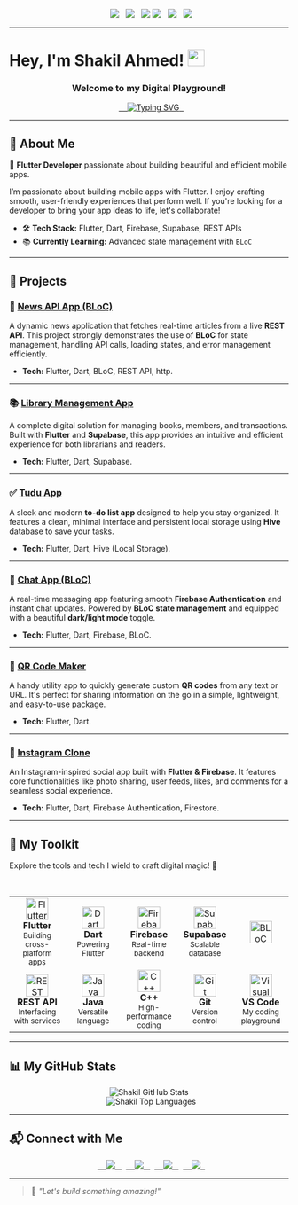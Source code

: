 <p align="center">
  <img src="https://img.shields.io/badge/FLUTTER-02569B?style=for-the-badge&logo=flutter&logoColor=white"/>
  <img src="https://img.shields.io/badge/DART-0175C2?style=for-the-badge&logo=dart&logoColor=white"/>
  <img src="https://img.shields.io/badge/FIREBASE-FFCA28?style=for-the-badge&logo=firebase&logoColor=white"/>
  <img src="https://img.shields.io/badge/State%20Management-BLoC-0052CC?style=for-the-badge&logo=bloc&logoColor=white"/>
  <img src="https://img.shields.io/badge/C++-00599C?style=for-the-badge&logo=c%2B%2B&logoColor=white"/>
  <img src="https://img.shields.io/badge/JAVA-007396?style=for-the-badge&logo=java&logoColor=white"/>
</p>

---

# Hey, I'm Shakil Ahmed! <img src="https://media.giphy.com/media/hvRJCLFzcasrR4ia7z/giphy.gif" width="30px">

<h3 align="center">Welcome to my Digital Playground!</h3>

<p align="center">
  <a href="https://github.com/denvercoder1/readme-typing-svg">
    <img src="https://readme-typing-svg.herokuapp.com?font=Fira+Code&size=25&pause=1000&color=27AE60&center=true&vCenter=true&width=435&lines=Passionate+Flutter+Developer;Building+Beautiful+UI%2FUX;Loves+to+solve+problems;Lets+build+something+amazing!" alt="Typing SVG" />
  </a>
</p>

---

## 🧠 About Me

🎯 **Flutter Developer** passionate about building beautiful and efficient mobile apps.

I’m passionate about building mobile apps with Flutter. I enjoy crafting smooth, user-friendly experiences that perform well. If you're looking for a developer to bring your app ideas to life, let's collaborate!

- 🛠️ **Tech Stack:** Flutter, Dart, Firebase, Supabase, REST APIs  
- 📚 **Currently Learning:** Advanced state management with `BLoC`  

---

## 🚀 Projects

### 📰 [**News API App (BLoC)**](https://github.com/Shakil-ahd/news_api_app_bloc)
A dynamic news application that fetches real-time articles from a live **REST API**. This project strongly demonstrates the use of **BLoC** for state management, handling API calls, loading states, and error management efficiently.
- **Tech:** Flutter, Dart, BLoC, REST API, http.

---

### 📚 [**Library Management App**](https://github.com/Shakil-ahd/library_management_system-main)  
A complete digital solution for managing books, members, and transactions. Built with **Flutter** and **Supabase**, this app provides an intuitive and efficient experience for both librarians and readers.
- **Tech:** Flutter, Dart, Supabase.

---

### ✅ [**Tudu App**](https://github.com/Shakil-ahd/Tudu-App)  
A sleek and modern **to-do list app** designed to help you stay organized. It features a clean, minimal interface and persistent local storage using **Hive** database to save your tasks.
- **Tech:** Flutter, Dart, Hive (Local Storage).

---

### 💬 [**Chat App (BLoC)**](https://github.com/Shakil-ahd/chat_app_test)  
A real-time messaging app featuring smooth **Firebase Authentication** and instant chat updates. Powered by **BLoC state management** and equipped with a beautiful **dark/light mode** toggle.
- **Tech:** Flutter, Dart, Firebase, BLoC.

---

### 🔳 [**QR Code Maker**](https://github.com/Shakil-ahd/qr-code-maker)  
A handy utility app to quickly generate custom **QR codes** from any text or URL. It's perfect for sharing information on the go in a simple, lightweight, and easy-to-use package.
- **Tech:** Flutter, Dart.

---

### 📸 [**Instagram Clone**](https://github.com/Shakil-ahd/instagram_app)  
An Instagram-inspired social app built with **Flutter & Firebase**. It features core functionalities like photo sharing, user feeds, likes, and comments for a seamless social experience.
- **Tech:** Flutter, Dart, Firebase Authentication, Firestore.

---

## 🧰 My Toolkit
Explore the tools and tech I wield to craft digital magic! 🚀

<br>

<table width="100%">
  <tr>
    <td width="20%" align="center">
      <img src="https://cdn.jsdelivr.net/gh/devicons/devicon@latest/icons/flutter/flutter-original.svg" height="40" alt="Flutter">
      <br><strong>Flutter</strong>
      <br><small>Building cross-platform apps</small>
    </td>
    <td width="20%" align="center">
      <img src="https://cdn.jsdelivr.net/gh/devicons/devicon@latest/icons/dart/dart-original.svg" height="40" alt="Dart">
      <br><strong>Dart</strong>
      <br><small>Powering Flutter</small>
    </td>
    <td width="20%" align="center">
      <img src="https://cdn.jsdelivr.net/gh/devicons/devicon@latest/icons/firebase/firebase-original.svg" height="40" alt="Firebase">
      <br><strong>Firebase</strong>
      <br><small>Real-time backend</small>
    </td>
    <td width="20%" align="center">
      <img src="https://cdn.jsdelivr.net/gh/devicons/devicon@latest/icons/supabase/supabase-original.svg" height="40" alt="Supabase">
      <br><strong>Supabase</strong>
      <br><small>Scalable database</small>
    </td>
    <td width="20%" align="center">
      <img src="https://img.shields.io/badge/State%20Management-BLoC-0052CC?style=for-the-badge&logo=bloc&logoColor=white" height="40" alt="BLoC">
  </tr>
  
  <tr>
    <td width="20%" align="center">
      <img src="https://cdn.jsdelivr.net/gh/devicons/devicon@latest/icons/swagger/swagger-original.svg" height="40" alt="REST API">
      <br><strong>REST API</strong>
      <br><small>Interfacing with services</small>
    </td>
    <td width="20%" align="center">
      <img src="https://cdn.jsdelivr.net/gh/devicons/devicon@latest/icons/java/java-original.svg" height="40" alt="Java">
      <br><strong>Java</strong>
      <br><small>Versatile language</small>
    </td>
    <td width="20%" align="center">
      <img src="https://cdn.jsdelivr.net/gh/devicons/devicon@latest/icons/cplusplus/cplusplus-original.svg" height="40" alt="C++">
      <br><strong>C++</strong>
      <br><small>High-performance coding</small>
    </td>
    <td width="20%" align="center">
      <img src="https://cdn.jsdelivr.net/gh/devicons/devicon@latest/icons/git/git-original.svg" height="40" alt="Git">
      <br><strong>Git</strong>
      <br><small>Version control</small>
    </td>
    <td width="20%" align="center">
      <img src="https://cdn.jsdelivr.net/gh/devicons/devicon@latest/icons/vscode/vscode-original.svg" height="40" alt="Visual Studio Code">
      <br><strong>VS Code</strong>
      <br><small>My coding playground</small>
    </td>
  </tr>
</table>

---

## 📊 My GitHub Stats

<p align="center">
  <img src="https://github-readme-stats.vercel.app/api?username=Shakil-ahd&show_icons=true&theme=radical&hide_border=true&include_all_commits=true&count_private=true" alt="Shakil GitHub Stats"/>
  <br/>
  <img src="https://github-readme-stats.vercel.app/api/top-langs/?username=Shakil-ahd&layout=compact&theme=radical&hide_border=true" alt="Shakil Top Languages"/>
</p>

---

## 📬 Connect with Me

<p align="center">
  <a href="mailto:shakilahmed.of@gmail.com">
    <img src="https://img.shields.io/badge/Email-D14836?style=for-the-badge&logo=gmail&logoColor=white"/>
  </a>
  <a href="https://www.linkedin.com/in/shakil-ahmed22">
    <img src="https://img.shields.io/badge/LinkedIn-0077B5?style=for-the-badge&logo=linkedin&logoColor=white"/>
  </a>
  <a href="https://facebook.com/shakilahmed.of">
    <img src="https://img.shields.io/badge/Facebook-1877F2?style=for-the-badge&logo=facebook&logoColor=white"/>
  </a>
  <a href="https://github.com/Shakil-ahd">
    <img src="https://img.shields.io/badge/GitHub-100000?style=for-the-badge&logo=github&logoColor=white"/>
  </a>
</p>

---

> 🌱 *"Let's build something amazing!"*
